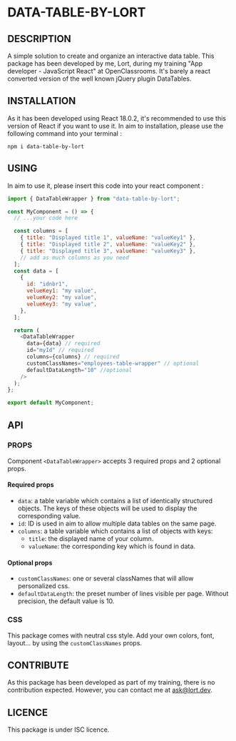 # DATA-TABLE-BY-LORT

## DESCRIPTION

A simple solution to create and organize an interactive data table. This package has been developed by me, Lort, during my training "App developer - JavaScript React" at OpenClassrooms.
It's barely a react converted version of the well known jQuery plugin DataTables.

## INSTALLATION

As it has been developed using React 18.0.2, it's recommended to use this version of React if you want to use it.
In aim to installation, please use the following command into your terminal :

```
npm i data-table-by-lort
```

## USING

In aim to use it, please insert this code into your react component :

```javascript
import { DataTableWrapper } from "data-table-by-lort";

const MyComponent = () => {
  // ...your code here

  const columns = [
    { title: "Displayed title 1", valueName: "valueKey1" },
    { title: "Displayed title 2", valueName: "valueKey2" },
    { title: "Displayed title 3", valueName: "valueKey3" },
    // add as much columns as you need
  ];
  const data = [
    {
      id: "idnbr1",
      velueKey1: "my value",
      velueKey2: "my value",
      velueKey3: "my value",
    },
  ];

  return (
    <DataTableWrapper
      data={data} // required
      id="myId" // required
      columns={columns} // required
      customClassNames="employees-table-wrapper" // optional
      defaultDataLength="10" //optional
    />
  );
};

export default MyComponent;
```

## API

### PROPS

Component `<DataTableWrapper>` accepts 3 required props and 2 optional props.

#### Required props

- `data`: a table variable which contains a list of identically structured objects. The keys of these objects will be used to display the corresponding value.
- `id`: ID is used in aim to allow multiple data tables on the same page.
- `columns`: a table variable which contains a list of objects with keys:
  - `title`: the displayed name of your column.
  - `valueName`: the corresponding key which is found in data.

#### Optional props

- `customClassNames`: one or several classNames that will allow personalized css.
- `defaultDataLength`: the preset number of lines visible per page. Without precision, the default value is 10.

### CSS

This package comes with neutral css style. Add your own colors, font, layout... by using the `customClassNames` props.

## CONTRIBUTE

As this package has been developed as part of my training, there is no contribution expected.
However, you can contact me at ask@lort.dev.

## LICENCE

This package is under ISC licence.

